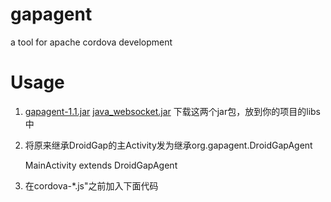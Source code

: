 gapagent
========

a tool for apache cordova development

# Usage

1. [gapagent-1.1.jar](http://pan.baidu.com/share/link?shareid=214862&uk=1578018496) [java_websocket.jar](http://pan.baidu.com/share/link?shareid=214863&uk=1578018496)
   下载这两个jar包，放到你的项目的libs中

2. 将原来继承DroidGap的主Activity发为继承org.gapagent.DroidGapAgent

   MainActivity extends DroidGapAgent

3. 在cordova-*.js"之前加入下面代码

   <script src="path..to/gapagent-1.1.js#[ip]:8989"></script>
